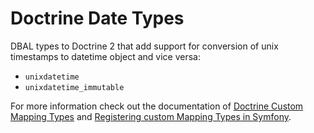 # Doctrine Date Types

DBAL types to Doctrine 2 that add support for conversion of unix timestamps to datetime object and vice versa:

- `unixdatetime`
- `unixdatetime_immutable`

For more information check out the documentation of [Doctrine Custom Mapping Types](https://www.doctrine-project.org/projects/doctrine-orm/en/latest/cookbook/custom-mapping-types.html) and [Registering custom Mapping Types in Symfony](https://symfony.com/doc/current/doctrine/dbal.html#registering-custom-mapping-types).
